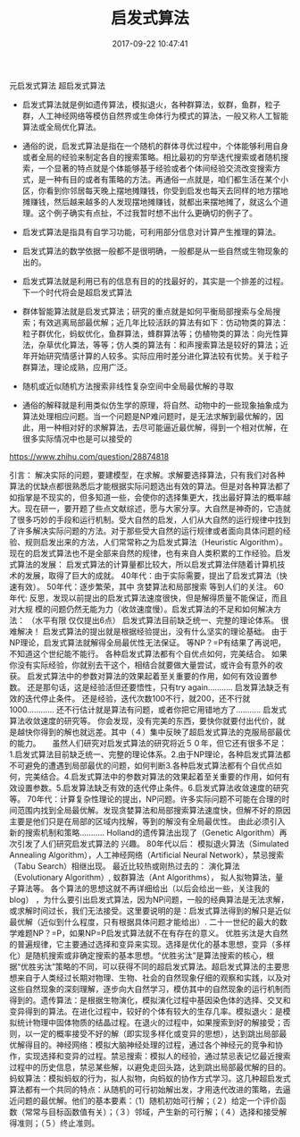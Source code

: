 ﻿---
layout: '[default_layout]'   
title: 启发式算法           
date: 2017-09-22 10:47:41  
updated: 
permalink: 
render_drafts: true
copyright: true
password: 
comments: true
toc: true                  
tags:                        
- 启发式算法

categories:                  
- OTHER

---
元启发式算法
超启发式算法

- 启发式算法就是例如遗传算法，模拟退火，各种群算法，蚁群，鱼群，粒子群，人工神经网络等模仿自然界或生命体行为模式的算法，一般又称人工智能算法或全局优化算法。

- 通俗的说，启发式算法是指在一个随机的群体寻优过程中，个体能够利用自身或者全局的经验来制定各自的搜索策略。相比最初的穷举迭代搜索或者随机搜索，一个显著的特点就是个体能够基于经验或者个体间经验交流改变搜索方式，是一种有目的或者有策略的方法。再通俗一点就是，咱们都生活在某个小区，你看到你邻居每天晚上摆地摊赚钱，你受到启发也每天去同样的地方摆地摊赚钱，然后越来越多的人发现摆地摊赚钱，就都出来摆地摊了，就这么个道理。这个例子确实有点扯，不过我暂时想不出什么更确切的例子了。
<!--more-->
- 启发式算法是指具有自学习功能，可利用部分信息对计算产生推理的算法。

- 启发式算法的数学依据一般都不是很明确，一般都是从一些自然或生物现象的出的。

- 启发式算法就是利用已有的信息有目的的找最好的，其实是一个排差的过程。下一个时代将会是超启发式算法

- 群体智能算法就是启发式算法；研究的重点就是如何平衡局部搜索与全局搜索；有效逃离局部最优解；近几年比较活跃的算法有如下：仿动物类的算法：粒子群优化，蚂蚁优化，鱼群算法，蜂群算法等；仿植物类的算法：向光性算法，杂草优化算法，等等；仿人类的算法有：和声搜索算法是较好的算法；近年开始研究情感计算的人较多。实际应用时差分进化算法较有优势。关于粒子群算法，理论成熟，应用广泛。

- 随机或近似随机方法搜索非线性复杂空间中全局最优解的寻取

- 通俗的解释就是利用类似仿生学的原理，将自然、动物中的一些现象抽象成为算法处理相应问题。当一个问题是NP难问题时，是无法求解到最优解的，因此，用一种相对好的求解算法，去尽可能逼近最优解，得到一个相对优解，在很多实际情况中也是可以接受的

https://www.zhihu.com/question/28874818

引言：
解决实际的问题，要建模型，在求解。求解要选择算法，只有我们对各种算法的优缺点都很熟悉后才能根据实际问题选出有效的算法。但是对各种算法都了如指掌是不现实的，但多知道一些，会使你的选择集更大，找出最好算法的概率越大。现在研一，要开题了些点文献综述，愿与大家分享。大自然是神奇的，它造就了很多巧妙的手段和运行机制。受大自然的启发，人们从大自然的运行规律中找到了许多解决实际问题的方法。对于那些受大自然的运行规律或者面向具体问题的经验、规则启发出来的方法，人们常常称之为启发式算法（Heuristic Algorithm）。现在的启发式算法也不是全部来自然的规律，也有来自人类积累的工作经验。启发式算法的发展：
启发式算法的计算量都比较大，所以启发式算法伴随着计算机技术的发展，取得了巨大的成就。
40年代：由于实际需要，提出了启发式算法（快速有效）。
50年代：逐步繁荣，其中 贪婪算法和局部搜索 等到人们的关注。
60年代: 反思，发现以前提出的启发式算法速度很快，但是解得质量不能保证，而且对大规 
        模的问题仍然无能为力（收敛速度慢）。启发式算法的不足和如何解决方法：
（水平有限 仅仅提出6点）
启发式算法目前缺乏统一、完整的理论体系。
很难解决！ 启发式算法的提出就是根据经验提出，没有什么坚实的理论基础。
由于NP理论，启发式算法就解得全局最优性无法保证。
等NP？=P有结果了再说吧，不知道这个世纪能不能行。
各种启发式算法都有个自优点如何，完美结合。
如果你没有实际经验，你就别去干这个，相结合就要做大量尝试，或许会有意外的收获。
启发式算法中的参数对算法的效果起着至关重要的作用，如何有效设置参数。
还是那句话，这是经验活但还要悟性，只有try again………..
启发算法缺乏有效的迭代停止条件。
还是经验，迭代次数100不行，就200，还不行就1000…………
还不行估计就是算法有问题，或者你把它用错地方了………..
启发式算法收敛速度的研究等。
你会发现，没有完美的东西，要快你就要付出代价，就是越快你得到的解也就远差。其中（４）集中反映了超启发式算法的克服局部最优的能力。　　虽然人们研究对启发式算法的研究将近５０年，但它还有很多不足：1.启发式算法目前缺乏统一、完整的理论体系。2.由于NP理论，各种启发式算法都不可避免的遭遇到局部最优的问题，如何判断3.各种启发式算法都有个自优点如何，完美结合。4.启发式算法中的参数对算法的效果起着至关重要的作用，如何有效设置参数。5.启发算法缺乏有效的迭代停止条件。6.启发式算法收敛速度的研究等。
70年代：计算复杂性理论的提出，NP问题。许多实际问题不可能在合理的时间范围内找到全局最优解。发现贪婪算法和局部搜索算法速度快，但解不好的原因主要是他们只是在局部的区域内找解，等到的解没有全局最优性。
        由此必须引入新的搜索机制和策略………..
        Holland的遗传算法出现了（Genetic Algorithm）再次引发了人们研究启发式算法的
        兴趣。
80年代以后：
        模拟退火算法（Simulated Annealing Algorithm），人工神经网络（Artificial Neural Network），禁忌搜索（Tabu Search）相继出现。 
最近比较热或刚热过去的：
演化算法（Evolutionary Algorithm）, 蚁群算法（Ant Algorithms）， 拟人拟物算法，量子算法等。
各个算法的思想这就不再详细给出（以后会给出一些，关注我的blog） ，为什么要引出启发式算法，因为NP问题，一般的经典算法是无法求解，或求解时间过长，我们无法接受。这里要说明的是：启发式算法得到的解只是近似最优解（近似到什么程度，只有根据具体问题才能给出）. 二十一世纪的最大的数学难题NP？=P，如果NP=P启发式算法就不在有存在的意义。    优胜劣汰是大自然的普遍规律，它主要通过选择和变异来实现。选择是优化的基本思想，变异（多样化）是随机搜索或非确定搜索的基本思想。“优胜劣汰”是算法搜索的核心，根据“优胜劣汰”策略的不同，可以获得不同的超启发式算法。超启发式算法的主要思想来自于人类经过长期对物理、生物、社会的自然现象仔细的观察和实践，以及对这些自然现象的深刻理解，逐步向大自然学习，模仿其中的自然现象的运行机制而得到的。遗传算法：是根据生物演化，模拟演化过程中基因染色体的选择、交叉和变异得到的算法。在进化过程中，较好的个体有较大的生存几率。模拟退火：是模拟统计物理中固体物质的结晶过程。在退火的过程中，如果搜索到好的解接受；否则，以一定的概率接受不好的解（即实现多样化或变异的思想），达到跳出局部最优解得目的。神经网络：模拟大脑神经处理的过程，通过各个神经元的竞争和协作，实现选择和变异的过程。禁忌搜索：模拟人的经验，通过禁忌表记忆最近搜索过程中的历史信息，禁忌某些解，以避免走回头路，达到跳出局部最优解的目的。蚂蚁算法：模拟蚂蚁的行为，拟人拟物，向蚂蚁的协作方式学习。这几种超启发式算法都有一个共同的特点：从随机的可行初始解出发，才用迭代改进的策略，去逼近问题的最优解。他们的基本要素：（1）随机初始可行解；（２）给定一个评价函数（常常与目标函数值有关）；（３）邻域，产生新的可行解；（４）选择和接受解得准则；（５）终止准则。